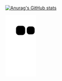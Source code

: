 [![Anurag's GitHub stats](https://github-readme-stats.vercel.app/api?username=lmello0)](https://github.com/anuraghazra/github-readme-stats)


![Snake animation](https://github.com/lmello0/lmello0/blob/output/github-contribution-grid-snake.svg)
